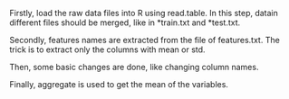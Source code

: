 Firstly, load the raw data files into R using read.table. In this step, datain different files should be merged, like in \*train.txt and \*test.txt.

Secondly, features names are extracted from the file of features.txt. The trick is to extract only the columns with mean or std.

Then, some basic changes are done, like changing column names.

Finally, aggregate is used to get the mean of the variables.

